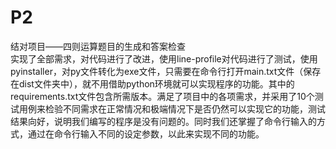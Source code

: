 # P2
结对项目——四则运算题目的生成和答案检查<br>
实现了全部需求，对代码进行了改进，使用line-profile对代码进行了测试，使用pyinstaller，对py文件转化为exe文件，只需要在命令行打开main.txt文件（保存在dist文件夹中），就不用借助python环境就可以实现程序的功能。其中的requirements.txt文件包含所需版本。满足了项目中的各项需求，并采用了10个测试用例来检验不同需求在正常情况和极端情况下是否仍然可以实现它的功能，测试结果向好，说明我们编写的程序是没有问题的。同时我们还掌握了命令行输入的方式，通过在命令行输入不同的设定参数，以此来实现不同的功能。
